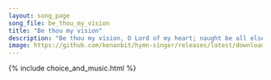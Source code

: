 ```yaml
---
layout: song_page
song_file: be_thou_my_vision
title: "Be thou my vision"
description: "Be thou my vision, O Lord of my heart; naught be all else to me save that thou art. Thou my best thought, by day or by night, waking or sleeping thy p... english theist 4part textbyother"
image: https://github.com/kenanbit/hymn-singer/releases/latest/download/be_thou_my_vision-trad.png
---
```


{% include choice_and_music.html %}